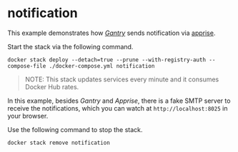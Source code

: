 # notification

This example demonstrates how [*Gantry*](https://github.com/shizunge/gantry) sends notification via [apprise](https://github.com/caronc/apprise-api).

Start the stack via the following command.

```
docker stack deploy --detach=true --prune --with-registry-auth --compose-file ./docker-compose.yml notification
```

> NOTE: This stack updates services every minute and it consumes Docker Hub rates.

In this example, besides *Gantry* and *Apprise*, there is a fake SMTP server to receive the notifications, which you can watch at `http://localhost:8025` in your browser.

Use the following command to stop the stack.

```
docker stack remove notification
```
